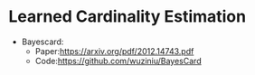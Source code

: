 # Learned Cardinality Estimation

  - Bayescard:
    - Paper:https://arxiv.org/pdf/2012.14743.pdf
    - Code:https://github.com/wuziniu/BayesCard